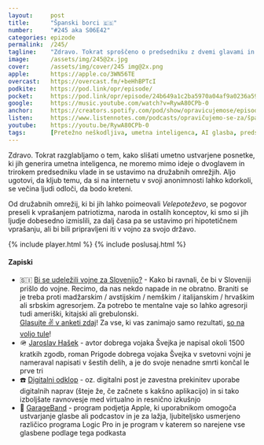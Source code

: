 ```yaml
---
layout: 	post
title:  	"Španski borci 🇪🇸"
number: 	"#245 aka S06E42"
categories:	epizode
permalink:	/245/
tagline: 	"Zdravo. Tokrat sproščeno o predsedniku z dvemi glavami in tremi rokami, kretenih na družabnih omrežjih in vprašanju, ali bi za svojo državo prijeli za orožje." 
image:		/assets/img/245@2x.jpg
cover:		/assets/img/cover/245 img@2x.png
apple:		https://apple.co/3WN56TE
overcast:	https://overcast.fm/+beHhBPTcI
podkite:	https://pod.link/opr/episode/
pocket:		https://pod.link/opr/episode/24b649a1c2ba5970a04af9a0236a59b9
google:		https://music.youtube.com/watch?v=RywA80CPb-0
anchor:		https://creators.spotify.com/pod/show/opravicujemose/episodes/panski-borci-e2uagsc
listen:		https://www.listennotes.com/podcasts/opravičujemo-se-za/španski-borci-Yx5kuN0seiO/embed/
youtube:	https://youtu.be/RywA80CPb-0
tags:		[Pretežno neškodljiva, umetna inteligenca, AI glasba, predsednik, Patriotizem, Vojna, Vojna za Slovenijo]
---
```


Zdravo. Tokrat razglabljamo o tem, kako slišati umetno ustvarjene posnetke, ki jih generira umetna inteligenca, ne moremo mimo ideje o dvoglavem in trirokem predsedniku vlade in se ustavimo na družabnih omrežjih. Aljo ugotovi, da kljub temu, da si na internetu v svoji anonimnosti lahko kdorkoli, se večina ljudi odloči, da bodo kreteni. 

Od družabnih omrežij, ki bi jih lahko poimeovali *Velepoteževo*, se pogovor preseli k vprašanjem patriotizma, naroda in ostalih konceptov, ki smo si jih ljudje dobesedno izmislili, za dalj časa pa se ustavimo pri hipotetičnem vprašanju, ali bi bili pripravljeni iti v vojno za svojo državo. 


{% include player.html %}
{% include poslusaj.html %}

<!--break-->

#### Zapiski

- 🇸🇮 [Bi se udeležili vojne za Slovenijo?](https://forms.gle/wH8gvCYtouhhZD6T6) - Kako bi ravnali, če bi v Sloveniji prišlo do vojne. Recimo, da nas nekdo napade in ne obratno. Braniti se je treba proti madžarskim / avstijskim / nemškim / italijanskim / hrvaškim ali srbskim agresorjem. Za potrebo te mentalne vaje so lahko agresorji tudi ameriški, kitajski ali grebulonski. <br /> [Glasujte ✌️ v anketi zdaj](https://forms.gle/wH8gvCYtouhhZD6T6)! Za vse, ki vas zanimajo samo rezultati, [so na voljo tule](https://docs.google.com/forms/d/e/1FAIpQLSdfGEZgaMvs_iAt9dHu7U5SDKbuOLQAxAF1hGTvFWBx2HScxw/viewanalytics)! 
- 🪖 [Jaroslav Hašek](https://sl.wikipedia.org/wiki/Jaroslav_Hašek) - avtor dobrega vojaka Švejka je napisal okoli 1500 kratkih zgodb, roman Prigode dobrega vojaka Švejka v svetovni vojni je nameraval napisati v šestih delih, a je do svoje nenadne smrti končal le prve tri 
- ☎️ [Digitalni odklop](https://en.wikipedia.org/wiki/Digital_detox) - oz. digitalni post je zavestna prekinitev uporabe digitalnih naprav (šteje že, če začnete s kakšno aplikacijo) in si tako izboljšate ravnovesje med virtualno in resnično izkušnjo 
- 🥁 [GarageBand](https://en.wikipedia.org/wiki/GarageBand) - program podjetja Apple, ki uporabnikom omogoča ustvarjanje glasbe ali podcastov in je za lažja, ljubiteljsko usmerjeno različico programa Logic Pro in je program v katerem so narejene vse glasbene podlage tega podkasta 
